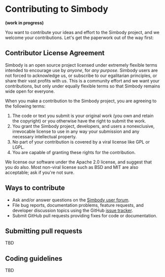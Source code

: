 # Contributing to Simbody
**(work in progress)**

You want to contribute your ideas and effort to the Simbody project, and we welcome your contributions. Let's get the paperwork out of the way first:

## Contributor License Agreement

Simbody is an open source project licensed under extremely flexible terms intended to encourage use by *anyone*, for *any purpose*. Simbody users are not forced to acknowledge us, or subscribe to our egalitarian principles, or share their vast profits with us. This is a community effort and we want your contributions, but only under equally flexible terms so that Simbody remains wide open for everyone.

When you make a contribution to the Simbody project, you are agreeing to the following terms:

1. The code or text you submit is your original work (you own and retain the copyright) or you otherwise have the right to submit the work.
2. You grant the Simbody project, developers, and users a nonexclusive, irrevocable license to use in any way your submission and any necessary intellectual property.
3. No part of your contribution is covered by a viral license like GPL or LGPL.
4. You are capable of granting these rights for the contribution.

We license our software under the Apache 2.0 license, and suggest that you do also. Most non-viral license such as BSD and MIT are also acceptable; ask if you're not sure.

## Ways to contribute
- Ask and/or answer questions on the [Simbody user forum](https://simtk.org/forums/viewforum.php?f=47).
- File bug reports, documentation problems, feature requests, and developer discussion topics using the GitHub [issue tracker](https://github.com/simbody/simbody/issues).
- Submit GitHub pull requests providing fixes for code or documentation.

## Submitting pull requests
TBD

## Coding guidelines
TBD